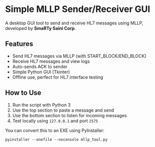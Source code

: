 
# Simple MLLP Sender/Receiver GUI

A desktop GUI tool to send and receive HL7 messages using MLLP, developed by **SmaRTy Saini Corp**.

## Features

- Send HL7 messages via MLLP (with START_BLOCK/END_BLOCK)
- Receive HL7 messages and view logs
- Auto-sends ACK to sender
- Simple Python GUI (Tkinter)
- Offline use, perfect for HL7 interface testing

## How to Use

1. Run the script with Python 3
2. Use the top section to paste a message and send
3. Use the bottom section to listen for incoming messages
4. Test locally using `127.0.0.1` and port `2575`

You can convert this to an EXE using PyInstaller:

```
pyinstaller --onefile --noconsole mllp_tool.py
```
